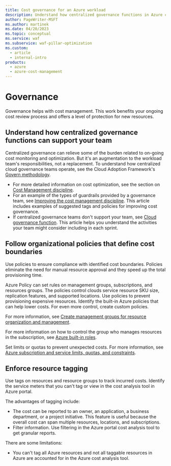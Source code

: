 ```yaml
---
title: Cost governance for an Azure workload
description: Understand how centralized governance functions in Azure can support your team with cost management. Follow organizational policies that define cost boundaries.
author: PageWriter-MSFT
ms.author: martinek
ms.date: 04/20/2023
ms.topic: conceptual
ms.service: waf
ms.subservice: waf-pillar-optimization
ms.custom:
  - article
  - internal-intro
products:
  - azure
  - azure-cost-management
---
```


# Governance

Governance helps with cost management. This work benefits your ongoing cost review process and offers a level of protection for new resources.

## Understand how centralized governance functions can support your team

Centralized governance can relieve some of the burden related to on-going cost monitoring and optimization. But it's an augmentation to the workload team's responsibilities, not a replacement. To understand how centralized cloud governance teams operate, see the Cloud Adoption Framework's [Govern methodology](/azure/cloud-adoption-framework/govern/methodology).

- For more detailed information on cost optimization, see the section on [Cost Management discipline](/azure/cloud-adoption-framework/govern/cost-management/).
- For an example of the types of guardrails provided by a governance team, see [Improving the cost management discipline](/azure/cloud-adoption-framework/govern/cost-management/discipline-improvement). This article includes examples of suggested tags and policies for improving cost governance.
- If centralized governance teams don't support your team, see [Cloud governance function](/azure/cloud-adoption-framework/organize/cloud-governance). This article helps you understand the activities your team might consider including in each sprint.

## Follow organizational policies that define cost boundaries

Use policies to ensure compliance with identified cost boundaries. Policies eliminate the need for manual resource approval and they speed up the total provisioning time.

Azure Policy can set rules on management groups, subscriptions, and resources groups. The policies control clouds service resource SKU size, replication features, and supported locations. Use policies to prevent provisioning expensive resources. Identify the built-in Azure policies that can help lower costs. For even more control, create custom policies.

For more information, see [Create management groups for resource organization and management](/azure/governance/management-groups/create).

For more information on how to control the group who manages resources in the subscription, see [Azure built-in roles](/azure/role-based-access-control/built-in-roles).

Set limits or quotas to prevent unexpected costs. For more information, see [Azure subscription and service limits, quotas, and constraints](/azure/azure-resource-manager/management/azure-subscription-service-limits).

## Enforce resource tagging

Use tags on resources and resource groups to track incurred costs. Identify the service meters that you can't tag or view in the cost analysis tool in Azure portal.

The advantages of tagging include:

- The cost can be reported to an owner, an application, a business department, or a project initiative. This feature is useful because the overall cost can span multiple resources, locations, and subscriptions.
- Filter information. Use filtering in the Azure portal cost analysis tool to get granular reports.

There are some limitations:

- You can't tag all Azure resources and not all taggable resources in Azure are accounted for in the Azure cost analysis tool.
